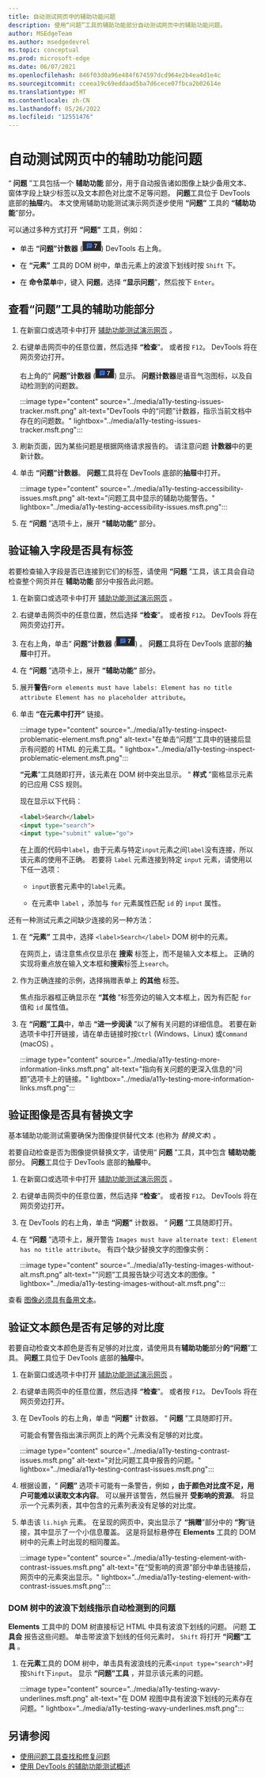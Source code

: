 ```yaml
---
title: 自动测试网页中的辅助功能问题
description: 使用“问题”工具的辅助功能部分自动测试网页中的辅助功能问题。
author: MSEdgeTeam
ms.author: msedgedevrel
ms.topic: conceptual
ms.prod: microsoft-edge
ms.date: 06/07/2021
ms.openlocfilehash: 846f03d0a96e484f674597dcd964e2b4ea4d1e4c
ms.sourcegitcommit: cceea19c69eddaad5ba7d6cece07fbca2b02614e
ms.translationtype: MT
ms.contentlocale: zh-CN
ms.lasthandoff: 05/26/2022
ms.locfileid: "12551476"
---
```

# <a name="automatically-test-a-webpage-for-accessibility-issues"></a>自动测试网页中的辅助功能问题

“ **问题** ”工具包括一个 **辅助功能** 部分，用于自动报告诸如图像上缺少备用文本、窗体字段上缺少标签以及文本颜色对比度不足等问题。  **问题**工具位于 DevTools 底部的**抽屉**内。  本文使用辅助功能测试演示网页逐步使用 **“问题”** 工具的 **“辅助功能**”部分。

可以通过多种方式打开 **“问题”** 工具，例如：

*  单击 **“问题”计数器** (![“问题”计数器。](../media/issues-counter-icon.msft.png)) DevTools 右上角。

*  在 **“元素”** 工具的 DOM 树中，单击元素上的波浪下划线时按 `Shift` 下。

*  在 **命令菜单**中，键入 **问题**，选择 **“显示问题**”，然后按下 `Enter`。


<!-- ====================================================================== -->
## <a name="view-the-accessibility-section-of-the-issues-tool"></a>查看“问题”工具的辅助功能部分

1. 在新窗口或选项卡中打开 [辅助功能测试演示网页](https://microsoftedge.github.io/Demos/devtools-a11y-testing/) 。

1. 右键单击网页中的任意位置，然后选择 **“检查**”。  或者按 `F12`。  DevTools 将在网页旁边打开。

   右上角的“ **问题”计数器** (![“问题”计数器。](../media/issues-counter-icon.msft.png)) 显示。  **问题计数器**是语音气泡图标，以及自动检测到的问题数。

   :::image type="content" source="../media/a11y-testing-issues-tracker.msft.png" alt-text="DevTools 中的“问题”计数器，指示当前文档中存在的问题数。" lightbox="../media/a11y-testing-issues-tracker.msft.png":::

1. 刷新页面，因为某些问题是根据网络请求报告的。  请注意问题 **计数器**中的更新计数。

1. 单击 **“问题”计数器**。  **问题**工具将在 DevTools 底部的**抽屉**中打开。

   :::image type="content" source="../media/a11y-testing-accessibility-issues.msft.png" alt-text="问题工具中显示的辅助功能警告。" lightbox="../media/a11y-testing-accessibility-issues.msft.png":::

1. 在 **“问题** ”选项卡上，展开 **“辅助功能”** 部分。


<!-- ====================================================================== -->
## <a name="verify-that-input-fields-have-labels"></a>验证输入字段是否具有标签

若要检查输入字段是否已连接到它们的标签，请使用 **“问题** ”工具，该工具会自动检查整个网页并在 **辅助功能** 部分中报告此问题。

1. 在新窗口或选项卡中打开 [辅助功能测试演示网页](https://microsoftedge.github.io/Demos/devtools-a11y-testing/) 。

1. 右键单击网页中的任意位置，然后选择 **“检查**”。  或者按 `F12`。  DevTools 将在网页旁边打开。

1. 在右上角，单击“ **问题”计数器** (![“问题”计数器。](../media/issues-counter-icon.msft.png)) 。  **问题**工具将在 DevTools 底部的**抽屉**中打开。

1. 在 **“问题** ”选项卡上，展开 **“辅助功能”** 部分。

1. 展开**警告**`Form elements must have labels: Element has no title attribute Element has no placeholder attribute`。

1. 单击 **“在元素中打开”** 链接。

   :::image type="content" source="../media/a11y-testing-inspect-problematic-element.msft.png" alt-text="在单击“问题”工具中的链接后显示有问题的 HTML 的元素工具。" lightbox="../media/a11y-testing-inspect-problematic-element.msft.png":::
    
   **“元素**”工具随即打开，该元素在 DOM 树中突出显示。  “ **样式** ”窗格显示元素的已应用 CSS 规则。
  
   现在显示以下代码：

   ```html
   <label>Search</label>
   <input type="search">
   <input type="submit" value="go">
   ```

   在上面的代码中`label`，由于元素与特定`input`元素之间`label`没有连接，所以该元素的使用不正确。  若要将 `label` 元素连接到特定 `input` 元素，请使用以下任一选项：

   *  `input`嵌套元素中的`label`元素。

   *  在元素中 `label` ，添加与 `for` 元素属性匹配 `id` 的 `input` 属性。

还有一种测试元素之间缺少连接的另一种方法：

1. 在 **“元素”** 工具中，选择 `<label>Search</label>` DOM 树中的元素。

   在网页上，请注意焦点仅显示在 **搜索** 标签上，而不是输入文本框上。  正确的实现将重点放在输入文本框和**搜索**标签上`search`。

1. 作为正确连接的示例，选择捐赠表单上 **的其他** 标签。

   焦点指示器框正确显示在 **“其他** ”标签旁边的输入文本框上，因为有匹配 `for` 值和 `id` 属性值。

1. 在 **“问题”工具**中，单击 **“进一步阅读** ”以了解有关问题的详细信息。  若要在新选项卡中打开链接，请在单击链接时按`Ctrl` (Windows、Linux) 或`Command` (macOS) 。

   :::image type="content" source="../media/a11y-testing-more-information-links.msft.png" alt-text="指向有关问题的更深入信息的“问题”选项卡上的链接。" lightbox="../media/a11y-testing-more-information-links.msft.png":::


<!-- ====================================================================== -->
## <a name="verify-that-images-have-alt-text"></a>验证图像是否具有替换文字

基本辅助功能测试需要确保为图像提供替代文本 (也称为 _替换文本_) 。

若要自动检查是否为图像提供替换文字，请使用“ **问题** ”工具，其中包含 **辅助功能** 部分。  **问题**工具位于 DevTools 底部的**抽屉**中。

1. 在新窗口或选项卡中打开 [辅助功能测试演示网页](https://microsoftedge.github.io/Demos/devtools-a11y-testing/) 。

1. 右键单击网页中的任意位置，然后选择 **“检查**”。  或者按 `F12`。  DevTools 将在网页旁边打开。

1. 在 DevTools 的右上角，单击 **“问题”** 计数器。  “ **问题** ”工具随即打开。

1. 在 **“问题** ”选项卡上，展开警告 `Images must have alternate text: Element has no title attribute`。  有四个缺少替换文字的图像实例：

   :::image type="content" source="../media/a11y-testing-images-without-alt.msft.png" alt-text="“问题”工具报告缺少可选文本的图像。" lightbox="../media/a11y-testing-images-without-alt.msft.png":::

查看 [图像必须具有备用文本](https://dequeuniversity.com/rules/axe/4.1/image-alt)。


<!-- ====================================================================== -->
## <a name="verify-that-text-colors-have-enough-contrast"></a>验证文本颜色是否有足够的对比度

若要自动检查文本颜色是否有足够的对比度，请使用具有**辅助功能**部分**的“问题**”工具。  **问题**工具位于 DevTools 底部的**抽屉**中。

1. 在新窗口或选项卡中打开 [辅助功能测试演示网页](https://microsoftedge.github.io/Demos/devtools-a11y-testing/) 。

1. 右键单击网页中的任意位置，然后选择 **“检查**”。  或者按 `F12`。  DevTools 将在网页旁边打开。

1. 在 DevTools 的右上角，单击 **“问题”** 计数器。  “ **问题** ”工具随即打开。

   可能会有警告指出演示网页上的两个元素没有足够的对比度。

   :::image type="content" source="../media/a11y-testing-contrast-issues.msft.png" alt-text="对比问题工具中报告的问题。" lightbox="../media/a11y-testing-contrast-issues.msft.png":::

1. 根据设置，“ **问题”** 选项卡可能有一条警告，例如 **，由于颜色对比度不足，用户可能难以读取文本内容**。   可以展开该警告，然后展开 **受影响的资源**。  将显示一个元素列表，其中包含的元素列表没有足够的对比度。

1. 单击该 `li.high` 元素。  在呈现的网页中，突出显示了 **“捐赠**”部分中的 **“狗**”链接，其中显示了一个小信息覆盖。  这是将鼠标悬停在 **Elements** 工具的 DOM 树中的元素上时出现的相同覆盖。

   :::image type="content" source="../media/a11y-testing-element-with-contrast-issues.msft.png" alt-text="在“受影响的资源”部分中单击链接后，网页中的元素突出显示。" lightbox="../media/a11y-testing-element-with-contrast-issues.msft.png":::


### <a name="wavy-underlines-in-the-dom-tree-indicate-automatically-detected-issues"></a>DOM 树中的波浪下划线指示自动检测到的问题

**Elements** 工具中的 DOM 树直接标记 HTML 中具有波浪下划线的问题。  问题 **工具会** 报告这些问题。  单击带波浪下划线的任何元素时， `Shift` 将打开 **“问题”工具** 。

1. 在**元素**工具的 DOM 树中，单击具有波浪线的元素`<input type="search">`时按`Shift`下`input`。  显示 **“问题”工具** ，并显示该元素的问题。

   :::image type="content" source="../media/a11y-testing-wavy-underlines.msft.png" alt-text="在 DOM 视图中具有波浪下划线的元素存在问题。" lightbox="../media/a11y-testing-wavy-underlines.msft.png":::


<!-- ====================================================================== -->
## <a name="see-also"></a>另请参阅

*  [使用问题工具查找和修复问题](../issues/index.md)
*  [使用 DevTools 的辅助功能测试概述](accessibility-testing-in-devtools.md)
